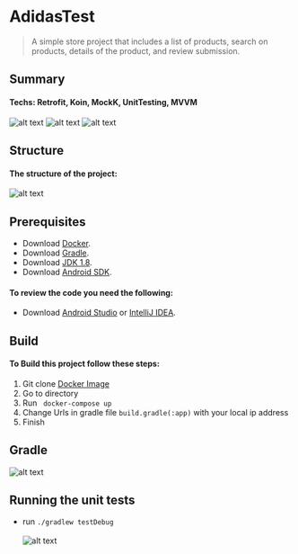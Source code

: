 # AdidasTest
>A simple store project that includes a list of products, search on products, details of the product, and review submission.


## Summary <br/>
#### Techs: Retrofit, Koin, MockK, UnitTesting, MVVM
![alt text](https://uploadkon.ir/uploads/c43805_21Screenshot-20210505-220619.jpeg) 
![alt text](https://uploadkon.ir/uploads/8bd705_21Screenshot-20210505-220624.jpeg)
![alt text](https://uploadkon.ir/uploads/342f05_21Screenshot-20210505-220630.jpeg)

## Structure <br/>
#### The structure of the project: <br/>
![alt text](https://uploadkon.ir/uploads/c84b06_21Screen-Shot-1400-02-16-at-09-48-44.png)

## Prerequisites <br/>
- Download [Docker](https://www.docker.com/get-started).<br/>
- Download [Gradle](https://gradle.org/install/).<br/>
- Download [JDK 1.8](https://www.oracle.com/java/technologies/javase/javase-jdk8-downloads.html).
- Download [Android SDK](https://developer.android.com/studio/releases/platform-tools).

#### To review the code you need the following:
- Download [Android Studio](https://developer.android.com/studio) or [IntelliJ IDEA](https://www.jetbrains.com/idea/download/).


## Build <br/>
#### To Build this project follow these steps: <br/>
1. Git clone [Docker Image](https://bitbucket.org/adichallenge/product-reviews-docker-composer.git)<br/>
2. Go to directory<br/>
3. Run ``` docker-compose up``` <br/> 
4. Change Urls in gradle file ```build.gradle(:app)``` with your local ip address<br/>
5. Finish

## Gradle <br/>

![alt text](https://uploadkon.ir/uploads/738f06_21Screen-Shot-1400-02-16-at-09-21-23.png)

## Running the unit tests <br/>

- run ```./gradlew testDebug```<br/><br/>
![alt text](https://uploadkon.ir/uploads/7ca006_21Screen-Shot-1400-02-16-at-09-11-47.png)






